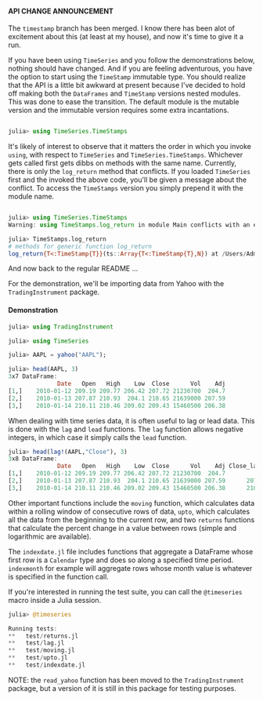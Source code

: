 #### API CHANGE ANNOUNCEMENT 

The `timestamp` branch has been merged. I know there has been alot of excitement about this (at least at my house), and now
it's time to give it a run. 

If you have been using `TimeSeries` and you follow the demonstrations below, nothing should have changed. And if you are feeling
adventurous, you have the option to start using the `TimeStamp` immutable type. You should realize that the API is a little bit awkward
at present because I've decided to hold off making both the `DataFrames` and `TimeStamp` versions nested modules. This was done to ease
the transition. The default module is the mutable version and the immutable version requires some extra incantations.

````julia

julia> using TimeSeries.TimeStamps
````

It's likely of interest to observe that it matters the order in which you invoke `using`, with respect to `TimeSeries` and `TimeSeries.TimeStamps`.
Whichever gets called first gets dibbs on methods with the same name. Currently, there is only the `log_return` method that conflicts. If you loaded 
`TimeSeries` first and the invoked the above code, you'll be given a message about the conflict. To access the `TimeStamps` version you simply prepend it
with the module name.
````julia

julia> using TimeSeries.TimeStamps
Warning: using TimeStamps.log_return in module Main conflicts with an existing identifier.

julia> TimeStamps.log_return
# methods for generic function log_return
log_return{T<:TimeStamp{T}}(ts::Array{T<:TimeStamp{T},N}) at /Users/Administrator/.julia/TimeSeries/src/ImmutableTimeSeries/tradinginstrument.jl:39

````
And now back to the regular README ... 

For the demonstration, we'll be importing data from Yahoo with the `TradingInstrument` package.

#### Demonstration

````julia
julia> using TradingInstrument

julia> using TimeSeries

julia> AAPL = yahoo("AAPL");

julia> head(AAPL, 3)
3x7 DataFrame:
              Date   Open   High    Low  Close      Vol    Adj
[1,]    2010-01-12 209.19 209.77 206.42 207.72 21230700  204.7
[2,]    2010-01-13 207.87 210.93  204.1 210.65 21639000 207.59
[3,]    2010-01-14 210.11 210.46 209.02 209.43 15460500 206.38
````

When dealing with time series data, it is often useful to lag or lead data. This
is done with the `lag` and `lead` functions. The `lag` function allows negative
integers, in which case it simply calls the `lead` function.

````julia
julia> head(lag!(AAPL,"Close"), 3)
3x8 DataFrame:
              Date   Open   High    Low  Close      Vol    Adj Close_lag_1
[1,]    2010-01-12 209.19 209.77 206.42 207.72 21230700  204.7          NA
[2,]    2010-01-13 207.87 210.93  204.1 210.65 21639000 207.59      207.72
[3,]    2010-01-14 210.11 210.46 209.02 209.43 15460500 206.38      210.65

````
Other important functions include the `moving` function, which calculates data within
a rolling window of consecutive rows of data, `upto`, which calculates all the data from
the beginning to the current row, and two `returns` functions that calculate the percent
change in a value between rows (simple and logarithmic are available).

The `indexdate.jl` file includes functions that aggregate a DataFrame whose first row is a `Calendar`
type and does so along a specified time period. `indexmonth` for example will aggregate rows whose month
value is whatever is specified in the function call. 

If you're interested in running the test suite, you can call the `@timeseries` macro inside a Julia session.

````julia
julia> @timeseries

Running tests: 
**   test/returns.jl
**   test/lag.jl
**   test/moving.jl
**   test/upto.jl
**   test/indexdate.jl
````
NOTE: the `read_yahoo` function has been moved to the `TradingInstrument` package, but a version of it is still in this package 
for testing purposes.

